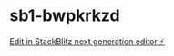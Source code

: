 # sb1-bwpkrkzd

[Edit in StackBlitz next generation editor ⚡️](https://stackblitz.com/~/github.com/yeqin-FB/sb1-bwpkrkzd)